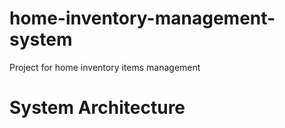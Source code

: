 # home-inventory-management-system
Project for home inventory items management


# System Architecture
